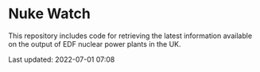 # Nuke Watch

This repository includes code for retrieving the latest information available on the output of EDF nuclear power plants in the UK.

Last updated: 2022-07-01 07:08